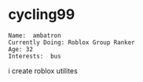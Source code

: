 # cycling99

```
Name:  ambatron
Currently Doing: Roblox Group Ranker
Age: 32  
Interests:  bus
```

i create roblox utilites

<!---
cycling99/cycling99 is a ✨ special ✨ repository because its `README.md` (this file) appears on your GitHub profile.
You can click the Preview link to take a look at your changes.
--->
